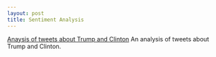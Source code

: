 ```yaml
---
layout: post
title: Sentiment Analysis
--- 
```

[Anaysis of tweets about Trump and Clinton](https://github.com/JoomiK/Trump_Clinton_Tweets/blob/master/Trump_Clinton_tweets.ipynb)
An analysis of tweets about Trump and Clinton.

